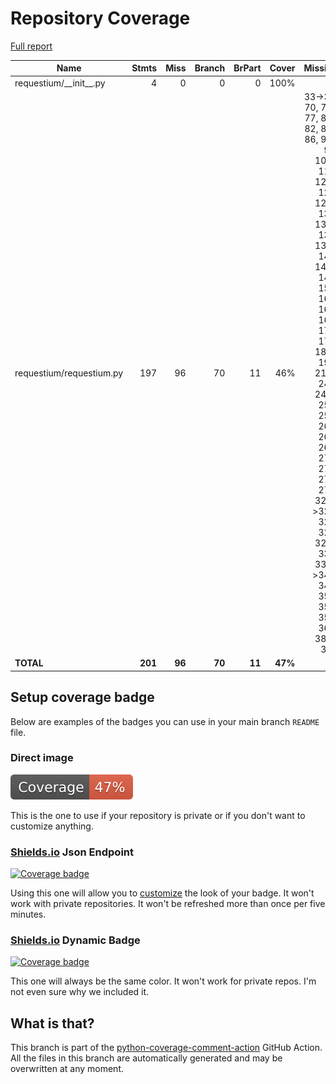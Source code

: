 # Repository Coverage

[Full report](https://htmlpreview.github.io/?https://github.com/tryolabs/requestium/blob/python-coverage-comment-action-data/htmlcov/index.html)

| Name                       |    Stmts |     Miss |   Branch |   BrPart |   Cover |   Missing |
|--------------------------- | -------: | -------: | -------: | -------: | ------: | --------: |
| requestium/\_\_init\_\_.py |        4 |        0 |        0 |        0 |    100% |           |
| requestium/requestium.py   |      197 |       96 |       70 |       11 |     46% |33->36, 70, 73-77, 80-82, 85-86, 90-91, 109-118, 121-125, 128-130, 133-135, 138-140, 147-148, 155, 163, 166, 169, 172, 175, 189-193, 219-241, 249-255, 258, 261, 264, 267, 270, 273, 276, 279, 320->323, 324, 326, 329-333, 338->340, 348, 351, 354, 357, 360, 382-397 |
|                  **TOTAL** |  **201** |   **96** |   **70** |   **11** | **47%** |           |


## Setup coverage badge

Below are examples of the badges you can use in your main branch `README` file.

### Direct image

[![Coverage badge](https://raw.githubusercontent.com/tryolabs/requestium/python-coverage-comment-action-data/badge.svg)](https://htmlpreview.github.io/?https://github.com/tryolabs/requestium/blob/python-coverage-comment-action-data/htmlcov/index.html)

This is the one to use if your repository is private or if you don't want to customize anything.

### [Shields.io](https://shields.io) Json Endpoint

[![Coverage badge](https://img.shields.io/endpoint?url=https://raw.githubusercontent.com/tryolabs/requestium/python-coverage-comment-action-data/endpoint.json)](https://htmlpreview.github.io/?https://github.com/tryolabs/requestium/blob/python-coverage-comment-action-data/htmlcov/index.html)

Using this one will allow you to [customize](https://shields.io/endpoint) the look of your badge.
It won't work with private repositories. It won't be refreshed more than once per five minutes.

### [Shields.io](https://shields.io) Dynamic Badge

[![Coverage badge](https://img.shields.io/badge/dynamic/json?color=brightgreen&label=coverage&query=%24.message&url=https%3A%2F%2Fraw.githubusercontent.com%2Ftryolabs%2Frequestium%2Fpython-coverage-comment-action-data%2Fendpoint.json)](https://htmlpreview.github.io/?https://github.com/tryolabs/requestium/blob/python-coverage-comment-action-data/htmlcov/index.html)

This one will always be the same color. It won't work for private repos. I'm not even sure why we included it.

## What is that?

This branch is part of the
[python-coverage-comment-action](https://github.com/marketplace/actions/python-coverage-comment)
GitHub Action. All the files in this branch are automatically generated and may be
overwritten at any moment.